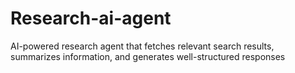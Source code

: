 # Research-ai-agent
AI-powered research agent that fetches relevant search results, summarizes information, and generates well-structured responses 

